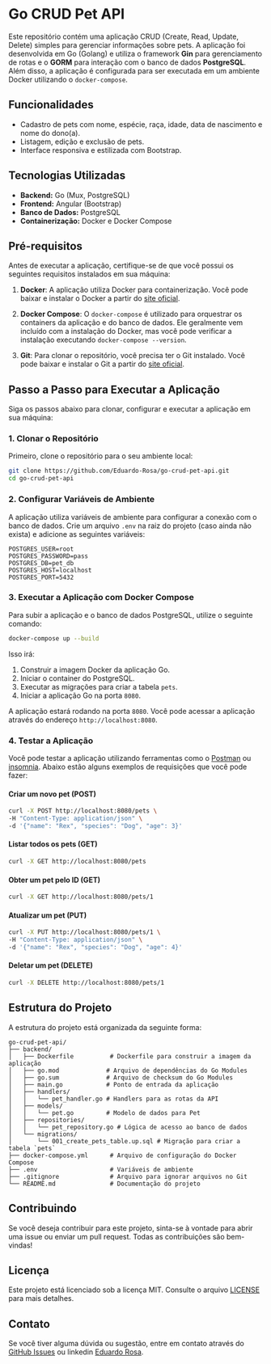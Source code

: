 # Go CRUD Pet API

Este repositório contém uma aplicação CRUD (Create, Read, Update, Delete) simples para gerenciar informações sobre pets. A aplicação foi desenvolvida em Go (Golang) e utiliza o framework **Gin** para gerenciamento de rotas e o **GORM** para interação com o banco de dados **PostgreSQL**. Além disso, a aplicação é configurada para ser executada em um ambiente Docker utilizando o `docker-compose`.

## Funcionalidades

- Cadastro de pets com nome, espécie, raça, idade, data de nascimento e nome do dono(a).
- Listagem, edição e exclusão de pets.
- Interface responsiva e estilizada com Bootstrap.

## Tecnologias Utilizadas

- **Backend:** Go (Mux, PostgreSQL)
- **Frontend:** Angular (Bootstrap)
- **Banco de Dados:** PostgreSQL
- **Containerização:** Docker e Docker Compose

## Pré-requisitos

Antes de executar a aplicação, certifique-se de que você possui os seguintes requisitos instalados em sua máquina:

1. **Docker**: A aplicação utiliza Docker para containerização. Você pode baixar e instalar o Docker a partir do [site oficial](https://www.docker.com/).

2. **Docker Compose**: O `docker-compose` é utilizado para orquestrar os containers da aplicação e do banco de dados. Ele geralmente vem incluído com a instalação do Docker, mas você pode verificar a instalação executando `docker-compose --version`.

3. **Git**: Para clonar o repositório, você precisa ter o Git instalado. Você pode baixar e instalar o Git a partir do [site oficial](https://git-scm.com/).

## Passo a Passo para Executar a Aplicação

Siga os passos abaixo para clonar, configurar e executar a aplicação em sua máquina:

### 1. Clonar o Repositório

Primeiro, clone o repositório para o seu ambiente local:

```bash
git clone https://github.com/Eduardo-Rosa/go-crud-pet-api.git
cd go-crud-pet-api
```

### 2. Configurar Variáveis de Ambiente

A aplicação utiliza variáveis de ambiente para configurar a conexão com o banco de dados. Crie um arquivo `.env` na raiz do projeto (caso ainda não exista) e adicione as seguintes variáveis:

```env
POSTGRES_USER=root
POSTGRES_PASSWORD=pass
POSTGRES_DB=pet_db
POSTGRES_HOST=localhost
POSTGRES_PORT=5432
```

### 3. Executar a Aplicação com Docker Compose

Para subir a aplicação e o banco de dados PostgreSQL, utilize o seguinte comando:

```bash
docker-compose up --build
```

Isso irá:

1. Construir a imagem Docker da aplicação Go.
2. Iniciar o container do PostgreSQL.
3. Executar as migrações para criar a tabela `pets`.
4. Iniciar a aplicação Go na porta `8080`.

A aplicação estará rodando na porta `8080`. Você pode acessar a aplicação através do endereço `http://localhost:8080`.

### 4. Testar a Aplicação

Você pode testar a aplicação utilizando ferramentas como o [Postman](https://www.postman.com/) ou [insomnia](https://insomnia.rest/download). Abaixo estão alguns exemplos de requisições que você pode fazer:

#### Criar um novo pet (POST)

```bash
curl -X POST http://localhost:8080/pets \
-H "Content-Type: application/json" \
-d '{"name": "Rex", "species": "Dog", "age": 3}'
```

#### Listar todos os pets (GET)

```bash
curl -X GET http://localhost:8080/pets
```

#### Obter um pet pelo ID (GET)

```bash
curl -X GET http://localhost:8080/pets/1
```

#### Atualizar um pet (PUT)

```bash
curl -X PUT http://localhost:8080/pets/1 \
-H "Content-Type: application/json" \
-d '{"name": "Rex", "species": "Dog", "age": 4}'
```

#### Deletar um pet (DELETE)

```bash
curl -X DELETE http://localhost:8080/pets/1
```

## Estrutura do Projeto

A estrutura do projeto está organizada da seguinte forma:

```
go-crud-pet-api/
├── backend/
│   ├── Dockerfile          # Dockerfile para construir a imagem da aplicação
│   ├── go.mod             # Arquivo de dependências do Go Modules
│   ├── go.sum             # Arquivo de checksum do Go Modules
│   ├── main.go            # Ponto de entrada da aplicação
│   ├── handlers/
│   │   └── pet_handler.go # Handlers para as rotas da API
│   ├── models/
│   │   └── pet.go         # Modelo de dados para Pet
│   ├── repositories/
│   │   └── pet_repository.go # Lógica de acesso ao banco de dados
│   └── migrations/
│       └── 001_create_pets_table.up.sql # Migração para criar a tabela `pets`
├── docker-compose.yml      # Arquivo de configuração do Docker Compose
├── .env                    # Variáveis de ambiente
├── .gitignore              # Arquivo para ignorar arquivos no Git
└── README.md               # Documentação do projeto
```

## Contribuindo

Se você deseja contribuir para este projeto, sinta-se à vontade para abrir uma issue ou enviar um pull request. Todas as contribuições são bem-vindas!

## Licença

Este projeto está licenciado sob a licença MIT. Consulte o arquivo [LICENSE](LICENSE) para mais detalhes.

## Contato

Se você tiver alguma dúvida ou sugestão, entre em contato através do [GitHub Issues](https://github.com/Eduardo-Rosa/go-crud-pet-api/issues) ou linkedin [Eduardo Rosa](https://www.linkedin.com/in/eduardobetimrosa/).
